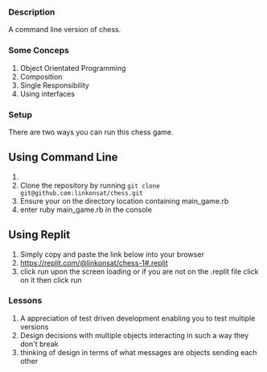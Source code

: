 ### Description
A command line version of chess.
### Some Conceps
<ol>
  <li>Object Orientated Programming</li>
  <li>Composition</li>
  <li>Single Responsibility</li>
  <li>Using interfaces</li>
</ol>

### Setup 
There are two ways you can run this chess game.

## Using Command Line
1.
2. Clone the repository by running `git clone git@github.com:linkonsat/chess.git`
3. Ensure your on the directory location containing main_game.rb 
4. enter ruby main_game.rb in the console 

## Using Replit
1. Simply copy and paste the link below into your browser 
2. https://replit.com/@linkonsat/chess-1#.replit
3. click run upon the screen loading or if you are not on the .replit file click on it then click run

### Lessons
1. A appreciation of test driven development enabling you to test multiple versions
2. Design decisions with multiple objects interacting in such a way they don't break
3. thinking of design in terms of what messages are objects sending each other
